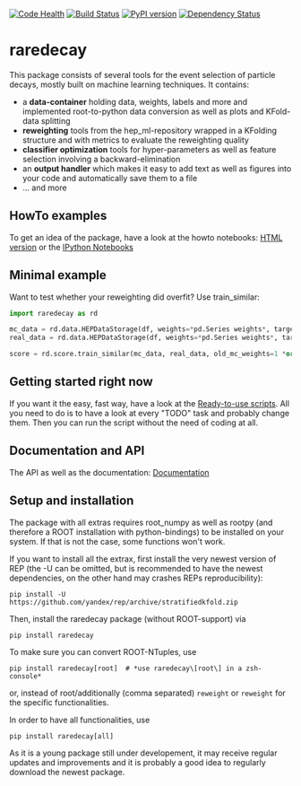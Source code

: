 [![Code Health](https://landscape.io/github/mayou36/raredecay/master/landscape.svg?style=flat)](https://landscape.io/github/mayou36/raredecay/master)
[![Build Status](https://travis-ci.org/mayou36/raredecay.svg?branch=master)](https://travis-ci.org/mayou36/raredecay)
[![PyPI version](https://badge.fury.io/py/raredecay.svg)](https://badge.fury.io/py/raredecay)
[![Dependency Status](https://www.versioneye.com/user/projects/58273f1df09d22004f5914f9/badge.svg?style=flat-square)](https://www.versioneye.com/user/projects/58273f1df09d22004f5914f9)




# raredecay #

This package consists of several tools for the event selection of particle decays, mostly built on machine learning techniques.
It contains:

- a **data-container** holding data, weights, labels and more and implemented root-to-python data conversion as well as plots and KFold-data splitting
- **reweighting** tools from the hep_ml-repository wrapped in a KFolding structure and with metrics to evaluate the reweighting quality
- **classifier optimization** tools for hyper-parameters as well as feature selection involving a backward-elimination
- an **output handler** which makes it easy to add text as well as figures into your code and automatically save them to a file
- ... and more

## HowTo examples ##

To get an idea of the package, have a look at the howto notebooks:
[HTML version](https://mayou36.bitbucket.io/raredecay/howto/) or the
[IPython Notebooks](https://github.com/mayou36/raredecay/tree/master/howto)

## Minimal example ##
Want to test whether your reweighting did overfit? Use train_similar:

```python
import raredecay as rd  

mc_data = rd.data.HEPDataStorage(df, weights=*pd.Series weights*, target=0)  
real_data = rd.data.HEPDataStorage(df, weights=*pd.Series weights*, target=1)  

score = rd.score.train_similar(mc_data, real_data, old_mc_weights=1 *or whatever weights the mc had before*)
```


## Getting started right now ##

If you want it the easy, fast way, have a look at the
[Ready-to-use scripts](https://github.com/mayou36/raredecay/tree/master/scripts_readyToUse).
All you need to do is to have a look at every "TODO" task and probably change them. Then you can run the script without the need of coding at all.

## Documentation and API ##

The API as well as the documentation:
[Documentation](https://mayou36.github.io/raredecay/)

## Setup and installation ##

The package with all extras requires root_numpy as well as rootpy (and therefore a ROOT installation with python-bindings) to be installed on your system. If that is not the case, some functions won't work.

If you want to install all the extrax, first install the very newest version of REP
(the -U can be omitted, but is recommended to have the newest dependencies, on the other hand may crashes REPs reproducibility):
```
pip install -U https://github.com/yandex/rep/archive/stratifiedkfold.zip
```


Then, install the raredecay package (without ROOT-support) via

```
pip install raredecay
```

To make sure you can convert ROOT-NTuples, use

```
pip install raredecay[root]  # *use raredecay\[root\] in a zsh-console*
```

or, instead of root/additionally (comma separated) `reweight` or `reweight` for the specific functionalities.

In order to have all functionalities, use

```
pip install raredecay[all]
```
As it is a young package still under developement, it may receive regular updates and improvements and it is probably a good idea to regularly download the newest package.


[pandas.DataFrame]: http://pandas.pydata.org/pandas-docs/stable/generated/pandas.DataFrame.html
[LabeledDataStorage]: http://yandex.github.io/rep/data.html#module-rep.data.storage
[numpy.array]: http://docs.scipy.org/doc/numpy-1.10.1/user/basics.rec.html
[rootTree]: https://root.cern.ch/doc/v606/classTTree.html
